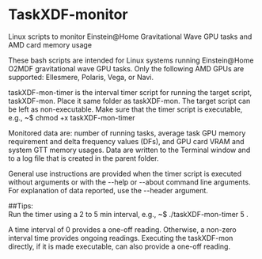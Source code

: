 # TaskXDF-monitor
Linux scripts to monitor Einstein@Home Gravitational Wave GPU tasks and AMD card memory usage

These bash scripts are intended for Linux systems running Einstein@Home O2MDF gravitational wave GPU tasks.
Only the following AMD GPUs are supported: Ellesmere, Polaris, Vega, or Navi.

taskXDF-mon-timer is the interval timer script for running the target script, taskXDF-mon.
Place it same folder as taskXDF-mon. The target script can be left as non-executable.
Make sure that the timer script is executable, e.g., ~$ chmod +x taskXDF-mon-timer

Monitored data are: number of running tasks, average task GPU memory requirement and delta frequency values (DFs), and GPU card VRAM and system GTT memory usages. 
Data are written to the Terminal window and to a log file that is created in the parent folder.

General use instructions are provided when the timer script is executed without arguments or with the --help or --about command line arguments. 
For explanation of data reported, use the --header argument.

##Tips:   
Run the timer using a 2 to 5 min interval, e.g., ~$ ./taskXDF-mon-timer 5 .

A time interval of 0 provides a one-off reading. Otherwise, a non-zero interval time provides ongoing readings. 
Executing the taskXDF-mon directly, if it is made executable, can also provide a one-off reading.
